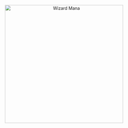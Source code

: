 <p align="center">
  <img src="https://github.com/boxferr/boxferr/blob/main/asset%2Fc51d354b610dff3b8a98b0eb92899e523c67eda8db297b3f39c4023f8315d5.gif?raw=true" width="384" alt="Wizard Mana" />
</p>
